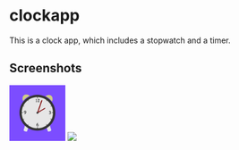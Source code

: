 # clockapp

This is a clock app, which includes a stopwatch and a timer.

## Screenshots

<img src="/github_images/clockicon.png" width="100" height='100'>
<img src="/github_images/body.png" width="auto" height='250'>
